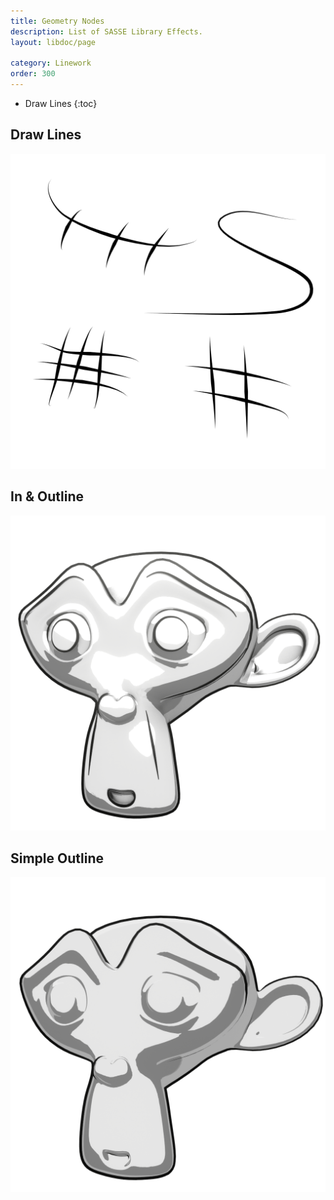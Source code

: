 ```yaml
---
title: Geometry Nodes
description: List of SASSE Library Effects.
layout: libdoc/page

category: Linework
order: 300
---
```

- Draw Lines
{:toc}

## Draw Lines
![Draw Lines](/assets/Linework/GeometryNodes/Draw_Lines_Preview.png)

## In & Outline
![In & Outline](/assets/Linework/GeometryNodes/In_Outline_Preview.png)

## Simple Outline
![Simple Outline](/assets/Linework/GeometryNodes/Simple_Outline_Preview.png)
